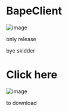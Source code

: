 # BapeClient

![image](https://github.com/BapeDeveloperTeam/BapeClient/blob/main/BapelogoR.png)


only release

bye skidder

# Click here
![image](https://github.com/BapeDeveloperTeam/BapeClient/blob/main/%E5%B1%8F%E5%B9%95%E6%88%AA%E5%9B%BE%202022-04-03%20131654.png)

to download
